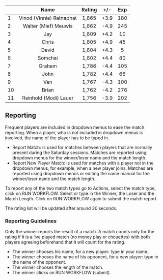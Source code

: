 | |Name|Rating|+/-|Exp|
|-|:--:|:----:|:-:|:-:|
|1|Vinod (Vinnie) Ratnaphat|1,865|+3.9|180|
|2|Walter (Mief) Meuwis|1,862|-4.9|245|
|3|Jay|1,809|+4.2|10|
|4|Chris|1,805|+4.9|45|
|5|David|1,804|+4.3|5|
|6|Somchai|1,802|+4.4|80|
|7|Graham|1,786|-4.4|105|
|8|John|1,782|+4.4|66|
|9|Van|1,767|-4.3|100|
|10|Brian|1,762|-4.2|276|
|11|Reinhold (Modi) Lauer|1,756|-3.9|202|

 

## Reporting

Frequent players are included in dropdown menus to ease the match reporting.
When a player, who is not included in dropdown menus is involved, the name of the player has to be typed in.

- Report Match:  is used for matches between players that are normally present during the Saturday sessions.
Matches are reported using dropdown menus for the winner/loser name and the match length.
- Report New Player Match:  is used for matches with a player not in the dropdown menus, for example, when a new player joins.
Matches are reported using dropdown menus or editing the name manual for the winner/loser name and the match length.

To report any of the two match types go to Actions, select the match type, click on RUN WORKFLOW.
Select or type in the Winner, the Loser and the Match Length.
Click on RUN WORKFLOW again to submit the match report.

The rating list will be updated after around 30 seconds.

### Reporting Guidelines

Only the winner reports the result of a match.
A match counts only for the rating if it is a live played match (no money play or chouettes)
with both players agreeing beforehand that it will count for the rating.

- The winner chooses his name, for a new player: type in your name.
- The winner chooses the name of his opponent, for a new player: type in the name of the opponent.
- The winner chooses the length of the match.
- The winner clicks on RUN WORKFLOW (submit).
